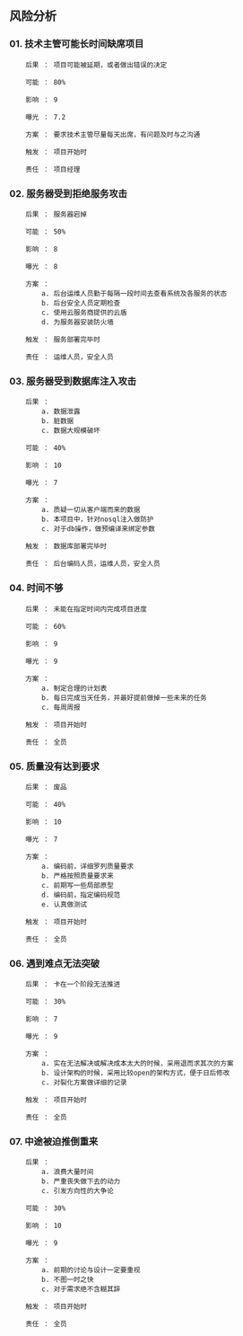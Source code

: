 ## 风险分析 ##


### 01. 技术主管可能长时间缺席项目 ###

        后果 ： 项目可能被延期，或者做出错误的决定  
        
        可能 ： 80%  
        
        影响 ： 9  
        
        曝光 ： 7.2  
        
        方案 ： 要求技术主管尽量每天出席，有问题及时与之沟通  
        
        触发 ： 项目开始时  
        
        责任 ： 项目经理  


### 02. 服务器受到拒绝服务攻击 ###

        后果 ： 服务器宕掉  
        
        可能 ： 50%  
        
        影响 ： 8  
        
        曝光 ： 8  
        
        方案 ：  
            a. 后台运维人员勤于每隔一段时间去查看系统及各服务的状态  
            b. 后台安全人员定期检查  
            c. 使用云服务商提供的云盾  
            d. 为服务器安装防火墙  
        
        触发 ： 服务部署完毕时  
        
        责任 ： 运维人员，安全人员  


### 03. 服务器受到数据库注入攻击 ###

        后果 ：  
            a. 数据泄露  
            b. 脏数据  
            c. 数据大规模破坏  
        
        可能 ： 40%  
        
        影响 ： 10  
        
        曝光 ： 7  
        
        方案 ：  
            a. 质疑一切从客户端而来的数据  
            b. 本项目中，针对nosql注入做防护  
            c. 对于db操作，做预编译来绑定参数  
        
        触发 ： 数据库部署完毕时  
        
        责任 ： 后台编码人员，运维人员，安全人员  


### 04. 时间不够 ###

        后果 ： 未能在指定时间内完成项目进度  
        
        可能 ： 60%  
        
        影响 ： 9  
        
        曝光 ： 9  
        
        方案 ：  
            a. 制定合理的计划表  
            b. 每日完成当天任务，并最好提前做掉一些未来的任务  
            c. 每周周报  
        
        触发 ： 项目开始时  
        
        责任 ： 全员  


### 05. 质量没有达到要求 ###

        后果 ： 废品  
        
        可能 ： 40%  
        
        影响 ： 10  
        
        曝光 ： 7  
        
        方案 ：  
            a. 编码前，详细罗列质量要求  
            b. 严格按照质量要求来  
            c. 前期写一些局部原型  
            d. 编码前，指定编码规范  
            e. 认真做测试  
        
        触发 ： 项目开始时  
        
        责任 ： 全员  


### 06. 遇到难点无法突破 ###

        后果 ： 卡在一个阶段无法推进  
        
        可能 ： 30%  
        
        影响 ： 7  
        
        曝光 ： 9  
        
        方案 ：  
            a. 实在无法解决或解决成本太大的时候，采用退而求其次的方案  
            b. 设计架构的时候，采用比较open的架构方式，便于日后修改  
            c. 对裂化方案做详细的记录  
        
        触发 ： 项目开始时  
        
        责任 ： 全员  


### 07. 中途被迫推倒重来 ###

        后果 ：  
            a. 浪费大量时间  
            b. 严重丧失做下去的动力  
            c. 引发方向性的大争论  
        
        可能 ： 30%  
        
        影响 ： 10  
        
        曝光 ： 9  
        
        方案 ：  
            a. 前期的讨论与设计一定要重视  
            b. 不图一时之快  
            c. 对于需求绝不含糊其辞  
        
        触发 ： 项目开始时  
        
        责任 ： 全员  

